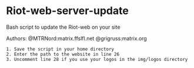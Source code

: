 # Riot-web-server-update
Bash script to update the Riot-web on your site

Authors: @MTRNord:matrix.ffslfl.net @grigruss:matrix.org
```
1. Save the script in your home directory
2. Enter the path to the website in line 26
3. Uncomment line 28 if you use your logos in the img/logos directory
```
